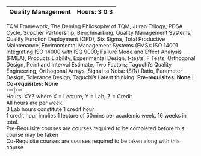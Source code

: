 **Quality Management** | **Hours: 3 0 3**  
---|---  
TQM Framework, The Deming Philosophy of TQM, Juran Trilogy; PDSA Cycle, Supplier Partnership, Benchmarking, Quality Management Systems, Quality Function Deployment (QFD), Six Sigma, Total Productive Maintenance, Environmental Management Systems (EMS): ISO 14001 Integrating ISO 14000 with ISQ 9000; Failure Mode and Effect Analysis (FMEA), Products Liability, Experimental Design, t-tests, F Tests, Orthogonal Design, Point and Interval Estimate, Two Factors; Taguchi’s Quality Engineering, Orthogonal Arrays, Signal to Noise (S/N) Ratio, Parameter Design, Tolerance Design, Taguchi’s Latest thinking.
**Pre-requisites: None** | **Co-requisites: None**  
---|---  
Hours: XYZ where X = Lecture, Y = Lab, Z = Credit  
All hours are per week.  
3 Lab hours constitute 1 credit hour  
1 credit hour implies 1 lecture of 50mins per academic week. 16 weeks in total.  
Pre-Requisite courses are courses required to be completed before this course may be taken  
Co-Requisite courses are courses required to be taken along with this course
